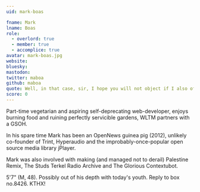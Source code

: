 ```yaml
---
uid: mark-boas

fname: Mark
lname: Boas
role:
  - overlord: true
  - member: true
  - accomplice: true
avatar: mark-boas.jpg
website: 
bluesky: 
mastodon: 
twitter: maboa
github: maboa
quote: Well, in that case, sir, I hope you will not object if I also offer the doctor my most enthusiastic contrafibularities – Sir Edmund Blackadder
score: 0
---
```


Part-time vegetarian and aspiring self-deprecating web-developer, enjoys burning food and ruining perfectly servicible gardens, WLTM partners with a GSOH.

In his spare time Mark has been an OpenNews guinea pig (2012), unlikely co-founder of Trint, Hyperaudio and the improbably-once-popular open source media library jPlayer.

Mark was also involved with making (and managed not to derail) Palestine Remix, The Studs Terkel Radio Archive and The Glorious Contextubot.

5'7" (M, 48). Possibly out of his depth with today's youth. Reply to box no.8426. KTHX! 
